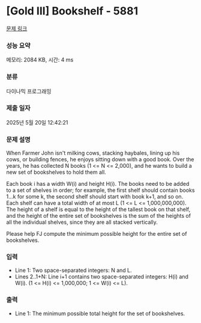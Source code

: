 # [Gold III] Bookshelf - 5881 

[문제 링크](https://www.acmicpc.net/problem/5881) 

### 성능 요약

메모리: 2084 KB, 시간: 4 ms

### 분류

다이나믹 프로그래밍

### 제출 일자

2025년 5월 20일 12:42:21

### 문제 설명

<p>When Farmer John isn't milking cows, stacking haybales, lining up his cows, or building fences, he enjoys sitting down with a good book.  Over the years, he has collected N books (1 <= N <= 2,000), and he wants to build a new set of bookshelves to hold them all.</p><p>Each book i has a width W(i) and height H(i).  The books need to be added to a set of shelves in order; for example, the first shelf should contain books 1...k for some k, the second shelf should start with book k+1, and so on.  Each shelf can have a total width of at most L (1 <= L <= 1,000,000,000).  The height of a shelf is equal to the height of the tallest book on that shelf, and the height of the entire set of bookshelves is the sum of the heights of all the individual shelves, since they are all stacked vertically.</p><p>Please help FJ compute the minimum possible height for the entire set of bookshelves.</p>

### 입력 

 <ul><li>Line 1: Two space-separated integers: N and L.</li><li>Lines 2..1+N: Line i+1 contains two space-separated integers: H(i) and W(i).  (1 <= H(i) <= 1,000,000; 1 <= W(i) <= L).</li></ul>

### 출력 

 <ul><li>Line 1: The minimum possible total height for the set of bookshelves.</li></ul>

